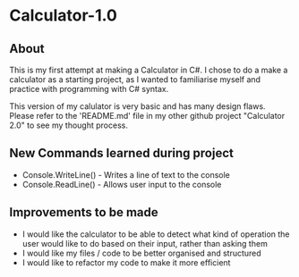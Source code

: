# Calculator-1.0


About
-------------------------------------------
This is my first attempt at making a Calculator in C#. I chose to do a make a calculator as a starting project, as I wanted to familiarise myself and practice 
with programming with C# syntax.


This version of my calulator is very basic and has many design flaws. Please refer to the 'README.md' file in my other github project "Calculator 2.0" to see my thought
process.


New Commands learned during project
-------------------------------------------
* Console.WriteLine() - Writes a line of text to the console
* Console.ReadLine() - Allows user input to the console


Improvements to be made
-------------------------------------------
* I would like the calculator to be able to detect what kind of operation the user would like to do based on their input, rather than asking them
* I would like my files / code to be better organised and structured
* I would like to refactor my code to make it more efficient
